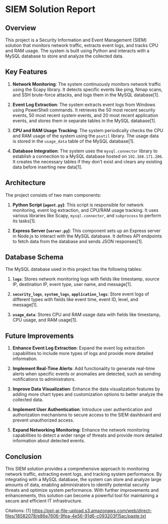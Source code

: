 # SIEM Solution Report

## Overview
This project is a Security Information and Event Management (SIEM) solution that monitors network traffic, extracts event logs, and tracks CPU and RAM usage. The system is built using Python and interacts with a MySQL database to store and analyze the collected data.

## Key Features
1. **Network Monitoring**: The system continuously monitors network traffic using the Scapy library. It detects specific events like ping, Nmap scans, and SSH brute-force attacks, and logs them in the MySQL database[1].

2. **Event Log Extraction**: The system extracts event logs from Windows using PowerShell commands. It retrieves the 50 most recent security events, 50 most recent system events, and 20 most recent application events, and stores them in separate tables in the MySQL database[1].

3. **CPU and RAM Usage Tracking**: The system periodically checks the CPU and RAM usage of the system using the `psutil` library. The usage data is stored in the `usage_data` table of the MySQL database[1].

4. **Database Integration**: The system uses the `mysql.connector` library to establish a connection to a MySQL database hosted on `192.168.171.206`. It creates the necessary tables if they don't exist and clears any existing data before inserting new data[1].

## Architecture
The project consists of two main components:

1. **Python Script (`agent.py`)**: This script is responsible for network monitoring, event log extraction, and CPU/RAM usage tracking. It uses various libraries like Scapy, `mysql.connector`, and `subprocess` to perform its tasks[1].

2. **Express Server (`server.py`)**: This component sets up an Express server in Node.js to interact with the MySQL database. It defines API endpoints to fetch data from the database and sends JSON responses[1].

## Database Schema
The MySQL database used in this project has the following tables:

1. **`logs`**: Stores network monitoring logs with fields like timestamp, source IP, destination IP, event type, user name, and message[1].

2. **`security_logs`**, **`system_logs`**, **`application_logs`**: Store event logs of different types with fields like event time, event ID, level, and message[1].

3. **`usage_data`**: Stores CPU and RAM usage data with fields like timestamp, CPU usage, and RAM usage[1].

## Future Improvements
1. **Enhance Event Log Extraction**: Expand the event log extraction capabilities to include more types of logs and provide more detailed information.

2. **Implement Real-Time Alerts**: Add functionality to generate real-time alerts when specific events or anomalies are detected, such as sending notifications to administrators.

3. **Improve Data Visualization**: Enhance the data visualization features by adding more chart types and customization options to better analyze the collected data.

4. **Implement User Authentication**: Introduce user authentication and authorization mechanisms to secure access to the SIEM dashboard and prevent unauthorized access.

5. **Expand Networking Monitoring**: Enhance the network monitoring capabilities to detect a wider range of threats and provide more detailed information about detected events.

## Conclusion
This SIEM solution provides a comprehensive approach to monitoring network traffic, extracting event logs, and tracking system performance. By integrating with a MySQL database, the system can store and analyze large amounts of data, enabling administrators to identify potential security threats and optimize system performance. With further improvements and enhancements, this solution can become a powerful tool for maintaining a secure and efficient IT infrastructure.

Citations:
[1] https://ppl-ai-file-upload.s3.amazonaws.com/web/direct-files/18582078/e86e7606-9fea-4e56-91d6-c093203f15ac/paste.txt
